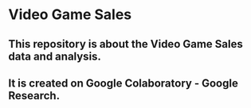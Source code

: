 # Video Game Sales
## This repository is about the Video Game Sales data and analysis.
## It is created on Google Colaboratory - Google Research.
